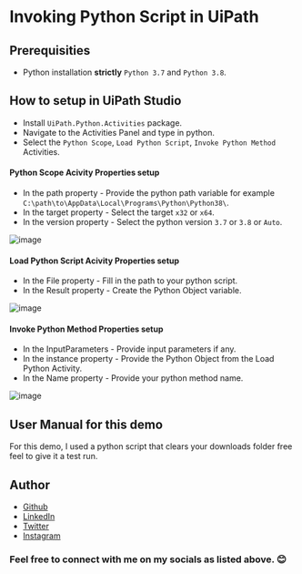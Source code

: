 # Invoking Python Script in UiPath

## Prerequisities
- Python installation **strictly** `Python 3.7` and `Python 3.8`.

## How to setup  in UiPath Studio
- Install `UiPath.Python.Activities` package.
- Navigate to the Activities Panel and type in python.
- Select the `Python Scope`, `Load Python Script`, `Invoke Python Method` Activities.

#### **Python Scope Acivity Properties setup**
- In the path property - Provide the python path variable for example `C:\path\to\AppData\Local\Programs\Python\Python38\`.
- In the target property - Select the target `x32` or `x64`.
- In the version property - Select the python version `3.7` or `3.8` or `Auto`.



![image](https://github.com/Klaus-in-Tech/uipath-python/assets/31986394/fa4638b3-a5d5-4db7-877b-dc7c8043ab82)

#### **Load Python Script Acivity Properties setup**
- In the File property - Fill in the path to your python script.
- In the Result property - Create the Python Object variable.

  
![image](https://github.com/Klaus-in-Tech/uipath-python/assets/31986394/167b756c-6d2a-46c4-8cef-7c8eb13d041b)

#### **Invoke Python Method Properties setup**
- In the InputParameters - Provide input parameters if any.
- In the instance property - Provide the Python Object from the Load Python Activity.
- In the Name property - Provide your python method name.


![image](https://github.com/Klaus-in-Tech/uipath-python/assets/31986394/aa4f31f7-b46c-412e-a297-65528e636065)

## User Manual for this demo
For this demo, I used a python script that clears your downloads folder free feel to give it a test run.

## Author
- [Github](https://github.com/Klaus-in-Tech)
- [LinkedIn](https://www.linkedin.com/in/kakoozaallanklaus/)
- [Twitter](https://twitter.com/Klaus_in_Tech)
- [Instagram](https://instagram.com/klaus_allan_?igshid=ZDdkNTZiNTM=)

### Feel free to connect with me on my socials as listed above. 😊
